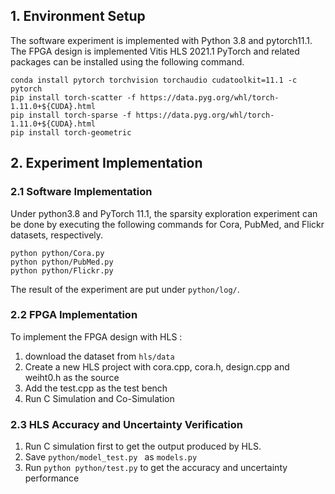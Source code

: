 ## 1. Environment Setup
The software experiment is implemented with Python 3.8 and pytorch11.1.   
The FPGA design is implemented Vitis HLS 2021.1
PyTorch and related packages can be installed using the following command.
```
conda install pytorch torchvision torchaudio cudatoolkit=11.1 -c pytorch
pip install torch-scatter -f https://data.pyg.org/whl/torch-1.11.0+${CUDA}.html
pip install torch-sparse -f https://data.pyg.org/whl/torch-1.11.0+${CUDA}.html
pip install torch-geometric
```
## 2. Experiment Implementation
### 2.1 Software Implementation
Under python3.8 and PyTorch 11.1, 
the sparsity exploration experiment can be done by executing the following commands for Cora, PubMed, and Flickr datasets, respectively.
```
python python/Cora.py
python python/PubMed.py
python python/Flickr.py
```
The result of the experiment are put under ```python/log/```.

### 2.2 FPGA Implementation
To implement the FPGA design with HLS :   

1. download the dataset from  ```hls/data```
2. Create a new HLS project with cora.cpp, cora.h, design.cpp and weiht0.h as the source
3. Add the test.cpp as the test bench
4. Run C Simulation and Co-Simulation


### 2.3 HLS Accuracy and Uncertainty Verification 
1. Run C simulation first to get the output produced by HLS.
2. Save ```python/model_test.py ``` as ```models.py```
2. Run ```python python/test.py``` to get the accuracy and uncertainty performance



